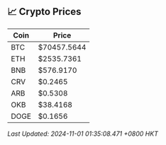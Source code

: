 ## 📈 Crypto Prices

| Coin | Price |
| ---- | ----- |
| BTC | $70457.5644 |
| ETH | $2535.7361 |
| BNB | $576.9170 |
| CRV | $0.2465 |
| ARB | $0.5308 |
| OKB | $38.4168 |
| DOGE | $0.1656 |

_Last Updated: 2024-11-01 01:35:08.471 +0800 HKT_